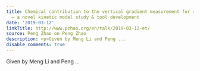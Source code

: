 ```yaml
---
title: Chemical contribution to the vertical gradient measurement for reactive gases
  – a novel kinetic model study & tool development
date: '2019-03-12'
linkTitle: http://www.pzhao.org/en/talk/2019-03-12-et/
source: Peng Zhao on Peng Zhao
description: <p>Given by Meng Li and Peng ...
disable_comments: true
---
```

<p>Given by Meng Li and Peng ...
